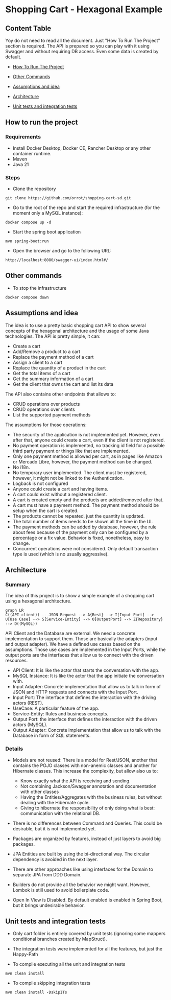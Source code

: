 #  Shopping Cart - Hexagonal Example

## Content Table

Yoy do not need to read all the document. Just "How To Run The Project" section is required.
The API is prepared so you can play with it using Swagger and without requiring DB access.
Even some data is created by default.

- [How To Run The Project](#how-to-run-the-project)

- [Other Commands](#other-commands)

- [Assumptions and idea](#assumptions-and-idea)

- [Architecture](#architecture)

- [Unit tests and integration tests](#unit-tests-and-integration-tests)

## How to run the project

### Requirements

- Install Docker Desktop, Docker CE, Rancher Desktop or any other container runtime.
- Maven
- Java 21

### Steps

- Clone the repository
```
git clone https://github.com/orrot/shopping-cart-sd.git
``` 

- Go to the root of the repo and start the required infrastructure (for the moment only a MySQL instance):
```
docker compose up -d
```

- Start the spring boot application
```
mvn spring-boot:run
```

- Open the browser and go to the following URL:
```
http://localhost:8080/swagger-ui/index.html#/
```

## Other commands

- To stop the infrastructure
```
docker compose down
```

## Assumptions and idea

The idea is to use a pretty basic shopping cart API to show several concepts of the hexagonal architecture and the usage of some Java technologies.
The API is pretty simple, it can:

- Create a cart
- Add/Remove a product to a cart
- Replace the payment method of a cart
- Assign a client to a cart
- Replace the quantity of a product in the cart
- Get the total items of a cart
- Get the summary information of a cart
- Get the client that owns the cart and list its data

The API also contains other endpoints that allows to:
- CRUD operations over products
- CRUD operations over clients
- List the supported payment methods

The assumptions for those operations:

- The security of the application is not implemented yet. However, even after that, anyone could create a cart, even if the client is not registered.
- No payment operation is implemented, no tracking id field for a possible third party payment or things like that are implemented.
- Only one payment method is allowed per cart, as in pages like Amazon or Mercado Libre, however, the payment method can be changed.
- No i18n.
- No temporary user implemented. The client must be registered, however, it might not be linked to the Authentication.
- Logback is not configured
- Anyone could create a cart and having items. 
- A cart could exist without a registered client.
- A cart is created empty and the products are added/removed after that.
- A cart must have a payment method. The payment method should be setup when the cart is created.
- The products cannot be repeated, just the quantity is updated.
- The total number of items needs to be shown all the time in the UI.
- The payment methods can be added by database, however, the rule about fees because of the payment only can be configured by a percentage or a fix value. Behavior is fixed, nonetheless, easy to change.  
- Concurrent operations were not considered. Only default transaction type is used (which is no usually aggressive).

## Architecture

### Summary
The idea of this project is to show a simple example of a shopping cart using a hexagonal architecture.

  ```mermaid  
graph LR  
C((API client)) -- JSON Request --> A{Rest} --> I[Input Port] --> U[Use Case] --> S[Service-Entity] --> O[OutputPort] --> Z{Repository} --> D((MySQL))
```

API Client and the Database are external. We need a concrete implementation to support them.
Those are basically the adapters (input and output adapter).
We have a defined use cases based on the assumptions. Those use cases are implemented in the Input Ports, while the output ports are the interfaces that allow us to connect with the driven resources.

- API Client: It is like the actor that starts the conversation with the app.
- MySQL Instance: It is like the actor that the app initiate the conversation with.
- Input Adapter: Concrete implementation that allow us to talk in form of JSON and HTTP requests and connects with the Input Port.
- Input Port: The interface that defines the interaction with the driving actors (REST).
- UseCase: A particular feature of the app.
- Service-Entity: Rules and business concepts.
- Output Port: the interface that defines the interaction with the driven actors (MySQL).
- Output Adapter: Concrete implementation that allow us to talk with the Database in form of SQL statements.

### Details

- Models are not reused: There is a model for Rest/JSON, another that contains the POJO classes with non-anemic classes and another for Hibernate classes.
This increase the complexity, but allow also us to:

  - Know exactly what the API is receiving and sending.
  - Not combining Jackson/Swagger annotation and documentation with other classes
  - Having the Entities/Aggregates with the business rules, but without dealing with the Hibernate cycle.
  - Giving to hibernate the responsibility of only doing what is best: communication with the relational DB.

- There is no differences between Command and Queries. This could be desirable, but it is not implemented yet.
- Packages are organized by features, instead of just layers to avoid big packages.
- JPA Entities are built by using the bi-directional way. The circular dependency is avoided in the next layer.
- There are other approaches like using interfaces for the Domain to separate JPA from DDD Domain. 
- Builders do not provide all the behavior we might want. However, Lombok is still used to avoid boilerplate code.
- Open In View is Disabled. By default enabled is enabled in Spring Boot, but it brings undesirable behavior.


## Unit tests and integration tests

- Only cart folder is entirely covered by unit tests (ignoring some mappers conditional branches created by MapStruct).
- The integration tests were implemented for all the features, but just the Happy-Path


- To compile executing all the unit and integration tests
```
mvn clean install
```

- To compile skipping integration tests
```
mvn clean install -DskipITs
```